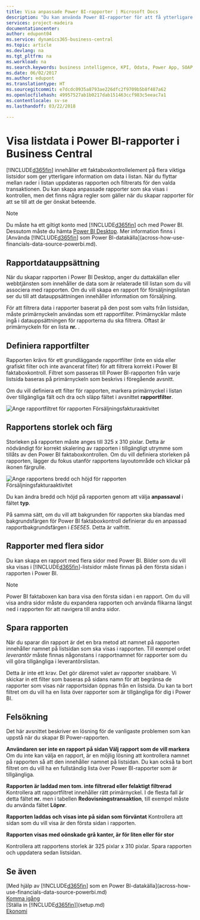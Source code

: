 ```yaml
---
title: Visa anpassade Power BI-rapporter | Microsoft Docs
description: "Du kan använda Power BI-rapporter för att få ytterligare information om data i listor i Financials."
services: project-madeira
documentationcenter: 
author: edupont04
ms.service: dynamics365-business-central
ms.topic: article
ms.devlang: na
ms.tgt_pltfrm: na
ms.workload: na
ms.search.keywords: business intelligence, KPI, Odata, Power App, SOAP, analysis
ms.date: 06/02/2017
ms.author: edupont
ms.translationtype: HT
ms.sourcegitcommit: e7dcdc0935a8793ae226dfc2f9709b5b8f487a62
ms.openlocfilehash: 49957527ab1b0217dab151463ccf983c5eeac7a1
ms.contentlocale: sv-se
ms.lasthandoff: 03/22/2018

---
```

# <a name="viewing-list-data-in-power-bi-reports-in-business-central"></a>Visa listdata i Power BI-rapporter i Business Central 
[!INCLUDE[d365fin](includes/d365fin_md.md)] innehåller ett faktaboxkontrollelement på flera viktiga listsidor som ger ytterligare information om data i listan. När du flyttar mellan rader i listan uppdateras rapporten och filtrerats för den valda transaktionen. Du kan skapa anpassade rapporter som ska visas i kontrollen, men det finns några regler som gäller när du skapar rapporter för att se till att de ger önskat beteende.  

> [!NOTE]  
>   Du måste ha ett giltigt konto med [!INCLUDE[d365fin](includes/d365fin_md.md)] och med Power BI. Dessutom måste du hämta [Power BI Desktop](https://powerbi.microsoft.com/en-us/desktop/). Mer information finns i [Använda [!INCLUDE[d365fin](includes/d365fin_md.md)] som Power BI-datakälla](across-how-use-financials-data-source-powerbi.md).  

## <a name="report-data-set"></a>Rapportdatauppsättning
När du skapar rapporten i Power BI Desktop, anger du dattakällan eller webbtjänsten som innehåller de data som är relaterade till listan som du vill associera med rapporten. Om du vill skapa en rapport för försäljningslistan ser du till att datauppsättningen innehåller information om försäljning.  

För att filtrera data i rapporter baserat på den post som valts från listsidan, måste primärnyckeln användas som ett rapportfilter. Primärnycklar måste ingå i datauppsättningen för rapporterna du ska filtrera. Oftast är primärnyckeln för en lista **nr.** .  

## <a name="defining-the-report-filter"></a>Definiera rapportfilter
Rapporten krävs för ett grundläggande rapportfilter (inte en sida eller grafiskt filter och inte avancerat filter) för att filtrera korrekt i Power BI faktaboxkontroll. Filtret som passeras till Power BI-rapporten från varje listsida baseras på primärnyckeln som beskrivs i föregående avsnitt.  

Om du vill definiera ett filter för rapporten, markera primärnyckel i listan över tillgängliga fält och dra och släpp fältet i avsnittet **rapportfilter**.  

![Ange rapportfiltret för rapporten Försäljningsfakturaaktivitet](./media/across-how-use-powerbi-reports-factbox/financials-powerbi-report-filter.png)

## <a name="report-size-and-color"></a>Rapportens storlek och färg
Storleken på rapporten måste anges till 325 x 310 pixlar. Detta är nödvändigt för korrekt skalering av rapporten i tillgängligt utrymme som tillåts av den Power BI faktaboxkontrollen. Om du vill definiera storleken på rapporten, lägger du fokus utanför rapportens layoutområde och klickar på ikonen färgrulle.

![Ange rapportens bredd och höjd för rapporten Försäljningsfakturaaktivitet](./media/across-how-use-powerbi-reports-factbox/financials-powerbi-report-sizing.png)

Du kan ändra bredd och höjd på rapporten genom att välja **anpassaval** i fältet **typ**.

På samma sätt, om du vill att bakgrunden för rapporten ska blandas med bakgrundsfärgen för Power BI faktaboxkontroll definierar du en anpassad rapportbakgrundsfärgen i *E5E5E5*. Detta är valfritt.  

## <a name="reports-with-multiple-pages"></a>Rapporter med flera sidor
Du kan skapa en rapport med flera sidor med Power BI. Bilder som du vill ska visas i [!INCLUDE[d365fin](includes/d365fin_md.md)]-listsidor måste finnas på den första sidan i rapporten i Power BI.  

> [!NOTE]  
>  Power BI faktaboxen kan bara visa den första sidan i en rapport. Om du vill visa andra sidor måste du expandera rapporten och använda flikarna längst ned i rapporten för att navigera till andra sidor.  

## <a name="saving-your-report"></a>Spara rapporten

När du sparar din rapport är det en bra metod att namnet på rapporten innehåller namnet på listsidan som ska visas i rapporten. Till exempel ordet *leverantör* måste finnas någonstans i rapportnamnet för rapporter som du vill göra tillgängliga i leverantörslistan.  

Detta är inte ett krav. Det gör däremot valet av rapporter snabbare. Vi skickar in ett filter som baseras på sidans namn för att begränsa de rapporter som visas när rapportsidan öppnas från en listsida.  Du kan ta bort filtret om du vill ha en lista över rapporter som är tillgängliga för dig i Power BI.  

## <a name="troubleshooting"></a>Felsökning
Det här avsnittet beskriver en lösning för de vanligaste problemen som kan uppstå när du skapar BI Power-rapporten.  

**Användaren ser inte en rapport på sidan Välj rapport som de vill markera** Om du inte kan välja en rapport, är en möjlig lösning att kontrollera namnet på rapporten så att den innehåller namnet på listsidan. Du kan också ta bort filtret om du vill ha en fullständig lista över Power BI-rapporter som är tillgängliga.  

**Rapporten är laddad men tom. inte filtrerad eller felaktigt filtrerad** Kontrollera att rapportfiltret innehåller rätt primärnyckel. I de flesta fall är detta fältet **nr.** men i tabellen **Redovisningstransaktion**, till exempel måste du använda fältet **Löpnr**.

**Rapporten laddas och visas inte på sidan som förväntat** Kontrollera att sidan som du vill visa är den första sidan i rapporten.  

**Rapporten visas med oönskade grå kanter, är för liten eller för stor**

Kontrollera att rapportens storlek är 325 pixlar x 310 pixlar. Spara rapporten och uppdatera sedan listsidan.  

## <a name="see-also"></a>Se även
[Med hjälp av [!INCLUDE[d365fin](includes/d365fin_md.md)] som en Power BI-datakälla](across-how-use-financials-data-source-powerbi.md)  
[Komma igång](product-get-started.md)    
[Ställa in [!INCLUDE[d365fin](includes/d365fin_md.md)]](setup.md)    
[Ekonomi](finance.md)  

